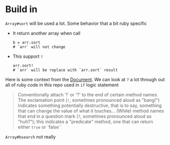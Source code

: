# Build in

`Array#sort` will be used a lot. Some behavior that a bit ruby specific
- It return another array when call
    ```
    b = arr.sort
    # `arr` will not change
    ```
- This support `!`
    ```
    arr.sort!
    # `arr` will be replace with `arr.sort` result
    ```

Here is some context from the [Document](https://ruby-doc.org/docs/ruby-doc-bundle/UsersGuide/rg/backtoexamples.html). We can look at `?` a lot through out all of ruby code in this repo used in `if` logic statement

> Conventionally attach '!' or '?' to the end of certain method names. The exclamation point (`!`, sometimes pronounced aloud as "bang!") indicates something potentially destructive, that is to say, something that can change the value of what it touches... (While) method names that end in a question mark (`?`, sometimes pronounced aloud as "huh?"); this indicates a "predicate" method, one that can return either `true` or `false``

`Array#bsearch` not really
